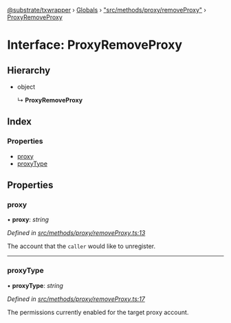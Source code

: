 [@substrate/txwrapper](../README.md) › [Globals](../globals.md) › ["src/methods/proxy/removeProxy"](../modules/_src_methods_proxy_removeproxy_.md) › [ProxyRemoveProxy](_src_methods_proxy_removeproxy_.proxyremoveproxy.md)

# Interface: ProxyRemoveProxy

## Hierarchy

* object

  ↳ **ProxyRemoveProxy**

## Index

### Properties

* [proxy](_src_methods_proxy_removeproxy_.proxyremoveproxy.md#proxy)
* [proxyType](_src_methods_proxy_removeproxy_.proxyremoveproxy.md#proxytype)

## Properties

###  proxy

• **proxy**: *string*

*Defined in [src/methods/proxy/removeProxy.ts:13](https://github.com/paritytech/txwrapper/blob/2e195b6/src/methods/proxy/removeProxy.ts#L13)*

The account that the `caller` would like to unregister.

___

###  proxyType

• **proxyType**: *string*

*Defined in [src/methods/proxy/removeProxy.ts:17](https://github.com/paritytech/txwrapper/blob/2e195b6/src/methods/proxy/removeProxy.ts#L17)*

The permissions currently enabled for the target proxy account.
